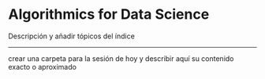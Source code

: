 # Algorithmics for Data Science

Descripción y añadir tópicos del índice
***

crear una carpeta para la sesión de hoy y describir aquí su contenido exacto o aproximado
